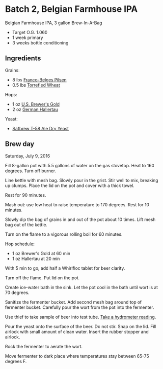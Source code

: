 # Batch 2, Belgian Farmhouse IPA

Belgian Farmhouse IPA, 3 gallon Brew-In-A-Bag

* Target O.G. 1.060
* 1 week primary
* 3 weeks bottle conditioning

## Ingredients

Grains:

* 8 lbs [Franco-Belges Pilsen][belges]
* 0.5 lbs [Torrefied Wheat][wheat]

[belges]: http://www.northernbrewer.com/franco-belges-pilsen-malt
[wheat]: http://www.northernbrewer.com/torrified-wheat

Hops:

* 1 oz [U.S. Brewer's Gold][gold]
* 2 oz [German Hallertau][tau]

[gold]: http://www.northernbrewer.com/us-brewers-gold-hop-pellets
[tau]: http://www.northernbrewer.com/german-hallertau-hop-pellets

Yeast:

* [Safbrew T-58 Ale Dry Yeast][yeast]

[yeast]: http://www.northernbrewer.com/safbrew-t-58

## Brew day

Saturday, July 9, 2016

Fill 8-gallon pot with 5.5 gallons of water on the gas stovetop.
Heat to 160 degrees.
Turn off burner.

Line kettle with mesh bag.
Slowly pour in the grist.
Stir well to mix, breaking up clumps.
Place the lid on the pot and cover with a thick towel.

Rest for 90 minutes.

Mash out: use low heat to raise temperature to 170 degrees.
Rest for 10 minutes.

Slowly dip the bag of grains in and out of the pot about 10 times.
Lift mesh bag out of the kettle.

Turn on the flame to a vigorous rolling boil for 60 minutes.

Hop schedule:

* 1 oz Brewer's Gold at 60 min
* 1 oz Hallertau at 20 min

With 5 min to go,
add half a Whirlfloc tablet for beer clarity.

Turn off the flame.
Put lid on the pot.

Create ice-water bath in the sink.
Let the pot cool in the bath until wort is at 70 degrees.

Sanitize the fermenter bucket.
Add second mesh bag around top of fermenter bucket.
Carefully pour the wort from the pot into the fermenter.

Use thief to take sample of beer into test tube.
[Take a hydrometer reading][hydrometer].

[hydrometer]: ../hydrometer.md

Pour the yeast onto the surface of the beer.
Do not stir.
Snap on the lid.
Fill airlock with small amount of clean water.
Insert the rubber stopper and airlock.

Rock the fermenter to aerate the wort.

Move fermenter to dark place where temperatures stay between 65-75 degrees F.
